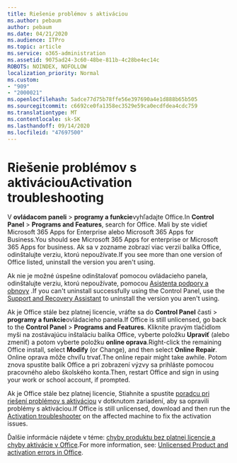 ```yaml
---
title: Riešenie problémov s aktiváciou
ms.author: pebaum
author: pebaum
ms.date: 04/21/2020
ms.audience: ITPro
ms.topic: article
ms.service: o365-administration
ms.assetid: 9075ad24-3c60-48be-811b-4c28be4ec14c
ROBOTS: NOINDEX, NOFOLLOW
localization_priority: Normal
ms.custom:
- "909"
- "2000021"
ms.openlocfilehash: 5adce77d75b78ffe56e397690a4e1d888b65b505
ms.sourcegitcommit: c6692ce0fa1358ec3529e59ca0ecdfdea4cdc759
ms.translationtype: MT
ms.contentlocale: sk-SK
ms.lasthandoff: 09/14/2020
ms.locfileid: "47697500"
---
```

# <a name="activation-troubleshooting"></a><span data-ttu-id="a012b-102">Riešenie problémov s aktiváciou</span><span class="sxs-lookup"><span data-stu-id="a012b-102">Activation troubleshooting</span></span>

<span data-ttu-id="a012b-103">V **ovládacom paneli** \> **programy a funkcie**vyhľadajte Office.</span><span class="sxs-lookup"><span data-stu-id="a012b-103">In **Control Panel** \> **Programs and Features**, search for Office.</span></span> <span data-ttu-id="a012b-104">Mali by ste vidieť Microsoft 365 Apps for Enterprise alebo Microsoft 365 Apps for Business.</span><span class="sxs-lookup"><span data-stu-id="a012b-104">You should see Microsoft 365 Apps for enterprise or Microsoft 365 Apps for business.</span></span> <span data-ttu-id="a012b-105">Ak sa v zozname zobrazí viac verzií balíka Office, odinštalujte verziu, ktorú nepoužívate.</span><span class="sxs-lookup"><span data-stu-id="a012b-105">If you see more than one version of Office listed, uninstall the version you aren't using.</span></span>
  
<span data-ttu-id="a012b-106">Ak nie je možné úspešne odinštalovať pomocou ovládacieho panela, odinštalujte verziu, ktorú nepoužívate, pomocou [Asistenta podpory a obnovy](https://aka.ms/SARA-OfficeUninstall-Alchemy) .</span><span class="sxs-lookup"><span data-stu-id="a012b-106">If you can't uninstall successfully using the Control Panel, use the [Support and Recovery Assistant](https://aka.ms/SARA-OfficeUninstall-Alchemy) to uninstall the version you aren't using.</span></span>
  
<span data-ttu-id="a012b-107">Ak je Office stále bez platnej licencie, vráťte sa do **Control Panel** časti \> **programy a funkcie**ovládacieho panela.</span><span class="sxs-lookup"><span data-stu-id="a012b-107">If Office is still unlicensed, go back to the **Control Panel** \> **Programs and Features**.</span></span> <span data-ttu-id="a012b-108">Kliknite pravým tlačidlom myši na zostávajúcu inštaláciu balíka Office, vyberte položku **Upraviť** (alebo zmeniť) a potom vyberte položku **online oprava**.</span><span class="sxs-lookup"><span data-stu-id="a012b-108">Right-click the remaining Office install, select **Modify** (or Change), and then select **Online Repair**.</span></span> <span data-ttu-id="a012b-109">Online oprava môže chvíľu trvať.</span><span class="sxs-lookup"><span data-stu-id="a012b-109">The online repair might take awhile.</span></span> <span data-ttu-id="a012b-110">Potom znova spustite balík Office a pri zobrazení výzvy sa prihláste pomocou pracovného alebo školského konta.</span><span class="sxs-lookup"><span data-stu-id="a012b-110">Then, restart Office and sign in using your work or school account, if prompted.</span></span>
  
<span data-ttu-id="a012b-111">Ak je Office stále bez platnej licencie, Stiahnite a spustite [poradcu pri riešení problémov s aktiváciou](https://aka.ms/SARA-OfficeActivation-Alchemy) v dotknutom zariadení, aby sa opravili problémy s aktiváciou.</span><span class="sxs-lookup"><span data-stu-id="a012b-111">If Office is still unlicensed, download and then run the [Activation troubleshooter](https://aka.ms/SARA-OfficeActivation-Alchemy) on the affected machine to fix the activation issues.</span></span>
  
<span data-ttu-id="a012b-112">Ďalšie informácie nájdete v téme: [chyby produktu bez platnej licencie a chyby aktivácie v Office](https://support.office.com/article/0d23d3c0-c19c-4b2f-9845-5344fedc4380).</span><span class="sxs-lookup"><span data-stu-id="a012b-112">For more information, see: [Unlicensed Product and activation errors in Office](https://support.office.com/article/0d23d3c0-c19c-4b2f-9845-5344fedc4380).</span></span>
